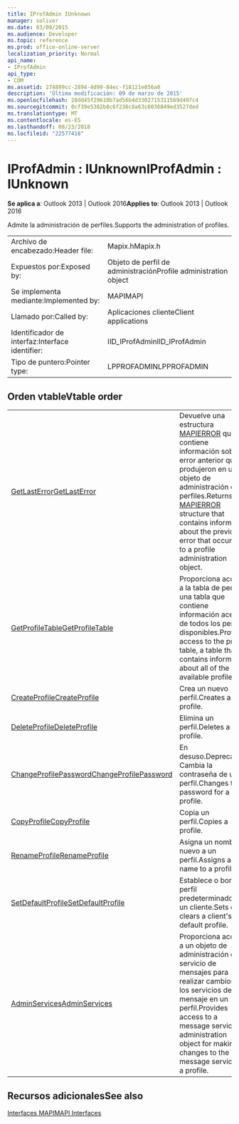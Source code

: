 ```yaml
---
title: IProfAdmin IUnknown
manager: soliver
ms.date: 03/09/2015
ms.audience: Developer
ms.topic: reference
ms.prod: office-online-server
localization_priority: Normal
api_name:
- IProfAdmin
api_type:
- COM
ms.assetid: 274899cc-2894-4d99-84ec-f18121e856a0
description: 'Última modificación: 09 de marzo de 2015'
ms.openlocfilehash: 28dd45f29610b7ad56b4d3302715311569d497c4
ms.sourcegitcommit: 0cf39e5382b8c6f236c8a63c6036849ed3527ded
ms.translationtype: MT
ms.contentlocale: es-ES
ms.lasthandoff: 08/23/2018
ms.locfileid: "22577418"
---
```

# <a name="iprofadmin--iunknown"></a><span data-ttu-id="135c3-103">IProfAdmin : IUnknown</span><span class="sxs-lookup"><span data-stu-id="135c3-103">IProfAdmin : IUnknown</span></span>

  
  
<span data-ttu-id="135c3-104">**Se aplica a**: Outlook 2013 | Outlook 2016</span><span class="sxs-lookup"><span data-stu-id="135c3-104">**Applies to**: Outlook 2013 | Outlook 2016</span></span> 
  
<span data-ttu-id="135c3-105">Admite la administración de perfiles.</span><span class="sxs-lookup"><span data-stu-id="135c3-105">Supports the administration of profiles.</span></span> 
  
|||
|:-----|:-----|
|<span data-ttu-id="135c3-106">Archivo de encabezado:</span><span class="sxs-lookup"><span data-stu-id="135c3-106">Header file:</span></span>  <br/> |<span data-ttu-id="135c3-107">Mapix.h</span><span class="sxs-lookup"><span data-stu-id="135c3-107">Mapix.h</span></span>  <br/> |
|<span data-ttu-id="135c3-108">Expuestos por:</span><span class="sxs-lookup"><span data-stu-id="135c3-108">Exposed by:</span></span>  <br/> |<span data-ttu-id="135c3-109">Objeto de perfil de administración</span><span class="sxs-lookup"><span data-stu-id="135c3-109">Profile administration object</span></span>  <br/> |
|<span data-ttu-id="135c3-110">Se implementa mediante:</span><span class="sxs-lookup"><span data-stu-id="135c3-110">Implemented by:</span></span>  <br/> |<span data-ttu-id="135c3-111">MAPI</span><span class="sxs-lookup"><span data-stu-id="135c3-111">MAPI</span></span>  <br/> |
|<span data-ttu-id="135c3-112">Llamado por:</span><span class="sxs-lookup"><span data-stu-id="135c3-112">Called by:</span></span>  <br/> |<span data-ttu-id="135c3-113">Aplicaciones cliente</span><span class="sxs-lookup"><span data-stu-id="135c3-113">Client applications</span></span>  <br/> |
|<span data-ttu-id="135c3-114">Identificador de interfaz:</span><span class="sxs-lookup"><span data-stu-id="135c3-114">Interface identifier:</span></span>  <br/> |<span data-ttu-id="135c3-115">IID_IProfAdmin</span><span class="sxs-lookup"><span data-stu-id="135c3-115">IID_IProfAdmin</span></span>  <br/> |
|<span data-ttu-id="135c3-116">Tipo de puntero:</span><span class="sxs-lookup"><span data-stu-id="135c3-116">Pointer type:</span></span>  <br/> |<span data-ttu-id="135c3-117">LPPROFADMIN</span><span class="sxs-lookup"><span data-stu-id="135c3-117">LPPROFADMIN</span></span>  <br/> |
   
## <a name="vtable-order"></a><span data-ttu-id="135c3-118">Orden vtable</span><span class="sxs-lookup"><span data-stu-id="135c3-118">Vtable order</span></span>

|||
|:-----|:-----|
|[<span data-ttu-id="135c3-119">GetLastError</span><span class="sxs-lookup"><span data-stu-id="135c3-119">GetLastError</span></span>](iprofadmin-getlasterror.md) <br/> |<span data-ttu-id="135c3-120">Devuelve una estructura [MAPIERROR](mapierror.md) que contiene información sobre el error anterior que se produjeron en un objeto de administración de perfiles.</span><span class="sxs-lookup"><span data-stu-id="135c3-120">Returns a [MAPIERROR](mapierror.md) structure that contains information about the previous error that occurred to a profile administration object.</span></span>  <br/> |
|[<span data-ttu-id="135c3-121">GetProfileTable</span><span class="sxs-lookup"><span data-stu-id="135c3-121">GetProfileTable</span></span>](iprofadmin-getprofiletable.md) <br/> |<span data-ttu-id="135c3-122">Proporciona acceso a la tabla de perfil, una tabla que contiene información acerca de todos los perfiles disponibles.</span><span class="sxs-lookup"><span data-stu-id="135c3-122">Provides access to the profile table, a table that contains information about all of the available profiles.</span></span>  <br/> |
|[<span data-ttu-id="135c3-123">CreateProfile</span><span class="sxs-lookup"><span data-stu-id="135c3-123">CreateProfile</span></span>](iprofadmin-createprofile.md) <br/> |<span data-ttu-id="135c3-124">Crea un nuevo perfil.</span><span class="sxs-lookup"><span data-stu-id="135c3-124">Creates a new profile.</span></span>  <br/> |
|[<span data-ttu-id="135c3-125">DeleteProfile</span><span class="sxs-lookup"><span data-stu-id="135c3-125">DeleteProfile</span></span>](iprofadmin-deleteprofile.md) <br/> |<span data-ttu-id="135c3-126">Elimina un perfil.</span><span class="sxs-lookup"><span data-stu-id="135c3-126">Deletes a profile.</span></span>  <br/> |
|[<span data-ttu-id="135c3-127">ChangeProfilePassword</span><span class="sxs-lookup"><span data-stu-id="135c3-127">ChangeProfilePassword</span></span>](iprofadmin-changeprofilepassword.md) <br/> |<span data-ttu-id="135c3-128">En desuso.</span><span class="sxs-lookup"><span data-stu-id="135c3-128">Deprecated.</span></span> <span data-ttu-id="135c3-129">Cambia la contraseña de un perfil.</span><span class="sxs-lookup"><span data-stu-id="135c3-129">Changes the password for a profile.</span></span>  <br/> |
|[<span data-ttu-id="135c3-130">CopyProfile</span><span class="sxs-lookup"><span data-stu-id="135c3-130">CopyProfile</span></span>](iprofadmin-copyprofile.md) <br/> |<span data-ttu-id="135c3-131">Copia un perfil.</span><span class="sxs-lookup"><span data-stu-id="135c3-131">Copies a profile.</span></span>  <br/> |
|[<span data-ttu-id="135c3-132">RenameProfile</span><span class="sxs-lookup"><span data-stu-id="135c3-132">RenameProfile</span></span>](iprofadmin-renameprofile.md) <br/> |<span data-ttu-id="135c3-133">Asigna un nombre nuevo a un perfil.</span><span class="sxs-lookup"><span data-stu-id="135c3-133">Assigns a new name to a profile.</span></span>  <br/> |
|[<span data-ttu-id="135c3-134">SetDefaultProfile</span><span class="sxs-lookup"><span data-stu-id="135c3-134">SetDefaultProfile</span></span>](iprofadmin-setdefaultprofile.md) <br/> |<span data-ttu-id="135c3-135">Establece o borra el perfil predeterminado de un cliente.</span><span class="sxs-lookup"><span data-stu-id="135c3-135">Sets or clears a client's default profile.</span></span>  <br/> |
|[<span data-ttu-id="135c3-136">AdminServices</span><span class="sxs-lookup"><span data-stu-id="135c3-136">AdminServices</span></span>](iprofadmin-adminservices.md) <br/> |<span data-ttu-id="135c3-137">Proporciona acceso a un objeto de administración del servicio de mensajes para realizar cambios en los servicios de mensaje en un perfil.</span><span class="sxs-lookup"><span data-stu-id="135c3-137">Provides access to a message service administration object for making changes to the message services in a profile.</span></span>  <br/> |
   
## <a name="see-also"></a><span data-ttu-id="135c3-138">Recursos adicionales</span><span class="sxs-lookup"><span data-stu-id="135c3-138">See also</span></span>



[<span data-ttu-id="135c3-139">Interfaces MAPI</span><span class="sxs-lookup"><span data-stu-id="135c3-139">MAPI Interfaces</span></span>](mapi-interfaces.md)

